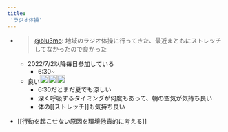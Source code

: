 ```yaml
---
title:
 'ラジオ体操'
---
```


- > [@blu3mo](https://twitter.com/blu3mo/status/1542987617708707840): 地域のラジオ体操に行ってきた、最近まともにストレッチしてなかったので良かった
    - 2022/7/2以降毎日参加している
        - 6:30~
    - 良い<img src='https://scrapbox.io/api/pages/blu3mo-public/blu3mo/icon' alt='blu3mo.icon' height="19.5"/><img src='https://scrapbox.io/api/pages/blu3mo-public/blu3mo/icon' alt='blu3mo.icon' height="19.5"/><img src='https://scrapbox.io/api/pages/blu3mo-public/blu3mo/icon' alt='blu3mo.icon' height="19.5"/>
        - 6:30だとまだ夏でも涼しい
        - 深く呼吸するタイミングが何度もあって、朝の空気が気持ち良い
        - 体の[[ストレッチ]]も気持ち良い

- [[行動を起こせない原因を環境他責的に考える]]
